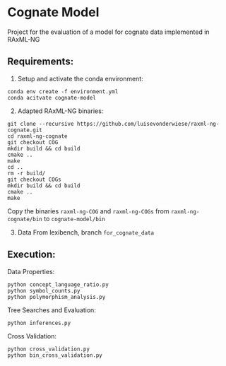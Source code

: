 # Cognate Model
Project for the evaluation of a model for cognate data implemented in RAxML-NG

## Requirements:
1. Setup and activate the conda environment: 
```
conda env create -f environment.yml
conda acitvate cognate-model
```
2. Adapted RAxML-NG binaries:
```
git clone --recursive https://github.com/luisevonderwiese/raxml-ng-cognate.git
cd raxml-ng-cognate
git checkout COG
mkdir build && cd build
cmake ..
make
cd ..
rm -r build/
git checkout COGs
mkdir build && cd build
cmake ..
make
```
Copy the binaries `raxml-ng-COG` and `raxml-ng-COGs` from `raxml-ng-cognate/bin` to `cognate-model/bin`

3. Data
From lexibench, branch `for_cognate_data`

## Execution:
Data Properties:
```
python concept_language_ratio.py
python symbol_counts.py
python polymorphism_analysis.py
```
Tree Searches and Evaluation:
```
python inferences.py
```
Cross Validation:
```
python cross_validation.py
python bin_cross_validation.py
``` 
